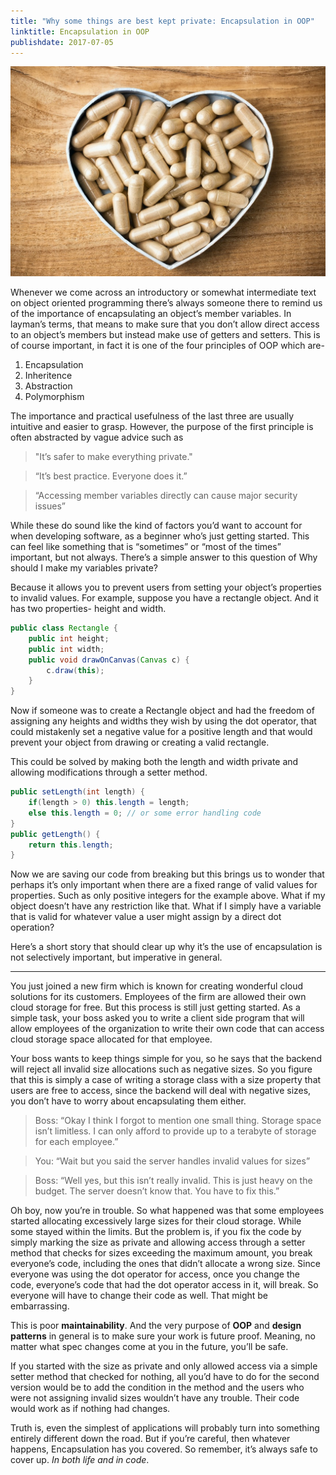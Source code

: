 ```yaml
---
title: "Why some things are best kept private: Encapsulation in OOP"
linktitle: Encapsulation in OOP
publishdate: 2017-07-05
---
```


![Encapsulation](images/encapsulation-oop.jpeg#featured)

Whenever we come across an introductory or somewhat intermediate text on object oriented programming there’s always someone there to remind us of the importance of encapsulating an object’s member variables. In layman’s terms, that means to make sure that you don’t allow direct access to an object’s members but instead make use of getters and setters. This is of course important, in fact it is one of the four principles of OOP which are-

1. Encapsulation
2. Inheritence
3. Abstraction
4. Polymorphism

The importance and practical usefulness of the last three are usually intuitive and easier to grasp. However, the purpose of the first principle is often abstracted by vague advice such as

> "It’s safer to make everything private."
 
> “It’s best practice. Everyone does it.”

> “Accessing member variables directly can cause major security issues”

While these do sound like the kind of factors you’d want to account for when developing software, as a beginner who’s just getting started. This can feel like something that is “sometimes” or “most of the times” important, but not always. There’s a simple answer to this question of Why should I make my variables private?


Because it allows you to prevent users from setting your object’s properties to invalid values. For example, suppose you have a rectangle object. And it has two properties- height and width.

```java
public class Rectangle {
    public int height;
    public int width;
    public void drawOnCanvas(Canvas c) {
        c.draw(this); 
    }    
}
```

Now if someone was to create a Rectangle object and had the freedom of assigning any heights and widths they wish by using the dot operator, that could mistakenly set a negative value for a positive length and that would prevent your object from drawing or creating a valid rectangle.

This could be solved by making both the length and width private and allowing modifications through a setter method.

```java
public setLength(int length) {
    if(length > 0) this.length = length;
    else this.length = 0; // or some error handling code
}
public getLength() {
    return this.length;
}
```

Now we are saving our code from breaking but this brings us to wonder that perhaps it’s only important when there are a fixed range of valid values for properties. Such as only positive integers for the example above. What if my object doesn’t have any restriction like that. What if I simply have a variable that is valid for whatever value a user might assign by a direct dot operation? 

Here’s a short story that should clear up why it’s the use of encapsulation is not selectively important, but imperative in general.

---

You just joined a new firm which is known for creating wonderful cloud solutions for its customers. Employees of the firm are allowed their own cloud storage for free. But this process is still just getting started. As a simple task, your boss asked you to write a client side program that will allow employees of the organization to write their own code that can access cloud storage space allocated for that employee.

Your boss wants to keep things simple for you, so he says that the backend will reject all invalid size allocations such as negative sizes. So you figure that this is simply a case of writing a storage class with a size property that users are free to access, since the backend will deal with negative sizes, you don’t have to worry about encapsulating them either.

> Boss: “Okay I think I forgot to mention one small thing. Storage space isn’t limitless. I can only afford to provide up to a terabyte of storage for each employee.”

> You: “Wait but you said the server handles invalid values for sizes”

> Boss: “Well yes, but this isn’t really invalid. This is just heavy on the budget. The server doesn’t know that. You have to fix this.”

Oh boy, now you’re in trouble. So what happened was that some employees started allocating excessively large sizes for their cloud storage. While some stayed within the limits. But the problem is, if you fix the code by simply marking the size as private and allowing access through a setter method that checks for sizes exceeding the maximum amount, you break everyone’s code, including the ones that didn’t allocate a wrong size. Since everyone was using the dot operator for access, once you change the code, everyone’s code that had the dot operator access in it, will break. So everyone will have to change their code as well. That might be embarrassing.

This is poor **maintainability**. And the very purpose of **OOP** and **design patterns** in general is to make sure your work is future proof. Meaning, no matter what spec changes come at you in the future, you’ll be safe.

If you started with the size as private and only allowed access via a simple setter method that checked for nothing, all you’d have to do for the second version would be to add the condition in the method and the users who were not assigning invalid sizes wouldn’t have any trouble. Their code would work as if nothing had changes.

Truth is, even the simplest of applications will probably turn into something entirely different down the road. But if you’re careful, then whatever happens, Encapsulation has you covered. So remember, it’s always safe to cover up. _In both life and in code_.